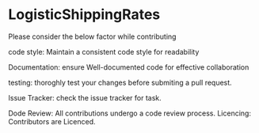# LogisticShippingRates
Please consider the below factor while contributing

code style:
Maintain a consistent code style for readability

Documentation:
ensure Well-documented code for effective collaboration

testing:
thoroghly test your changes before submiting a pull request.

Issue Tracker:
check the issue tracker for task.

Dode Review:
All contributions undergo a code review process.
Licencing:
Contributors are Licenced.
